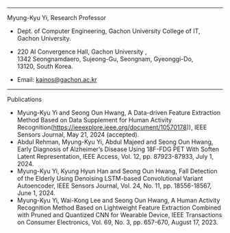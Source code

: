 ---------------------------------------------------------------- 
Myung-Kyu Yi, Research Professor 
- Dept. of Computer Engineering, Gachon University 
College of IT,  Gachon University. 

- 220 AI Convergence Hall, Gachon University ,  
1342 Seongnamdaero, Sujeong-Gu, Seongnam, Gyeonggi-Do,  
13120, South Korea. 

- Email: kainos@gachon.ac.kr  
----------------------------------------------------------------

Publications

- Myung-Kyu Yi and Seong Oun Hwang, A Data-driven Feature Extraction Method Based on Data Supplement for Human Activity Recognition(https://ieeexplore.ieee.org/document/10570178)), IEEE Sensors Journal, May 21, 2024 (accepted).
- Abdul Rehman, Myung-Kyu Yi, Abdul Majeed and Seong Oun Hwang, Early Diagnosis of Alzheimer’s Disease Using 18F-FDG PET With Soften Latent Representation, IEEE Access, Vol. 12, pp. 87923-87933, July 1, 2024.
- Myung-Kyu Yi, Kyung Hyun Han and Seong Oun Hwang, Fall Detection of the Elderly Using Denoising LSTM-based Convolutional Variant Autoencoder, IEEE Sensors Journal, Vol. 24, No. 11, pp. 18556-18567, June 1, 2024.
- Myung-Kyu Yi, Wai-Kong Lee and Seong Oun Hwang, A Human Activity Recognition Method Based on Lightweight Feature Extraction Combined with Pruned and Quantized CNN for Wearable Device, IEEE Transactions on Consumer Electronics, Vol. 69, No. 3, pp. 657-670, August 17, 2023.




<!---
kainos14/kainos14 is a ✨ special ✨ repository because its `README.md` (this file) appears on your GitHub profile.
You can click the Preview link to take a look at your changes.
--->
